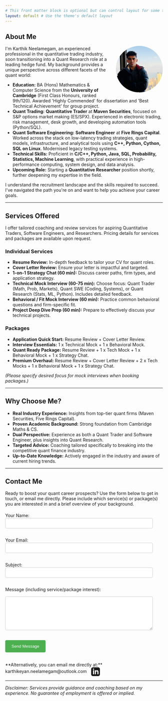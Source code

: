 ```yaml
---
# This front matter block is optional but can control layout for some themes
layout: default # Use the theme's default layout
---
```


## About Me

<!-- Start: Profile Photo -->
<img src="assets/img/karthik-pic.jpg" alt="Karthik Neelamegam" style="float: right; width: 150px; border-radius: 50%; margin-left: 20px; margin-bottom: 10px;">
<!-- End: Profile Photo -->

I'm Karthik Neelamegam, an experienced professional in the quantitative trading industry, soon transitioning into a Quant Research role at a leading hedge fund. My background provides a unique perspective across different facets of the quant world:

*   **Education:** BA (Hons) Mathematics & Computer Science from the **University of Cambridge** (First Class Honours, ranked 9th/120). Awarded 'Highly Commended' for dissertation and 'Best Technical Achievement' for group project.
*   **Quant Trading:** **Quantitative Trader** at **Maven Securities**, focused on S&P options market making (ES/SPX). Experienced in electronic trading, risk management, desk growth, and developing automation tools (Python/SQL).
*   **Quant Software Engineering:** **Software Engineer** at **Five Rings Capital**. Worked across the stack on low-latency trading strategies, quant models, infrastructure, and analytical tools using **C++, Python, Cython, SQL on Linux**. Modernised legacy testing systems.
*   **Technical Skills:** Proficient in **C/C++, Python, Java, SQL, Probability, Statistics, Machine Learning**, with practical experience in high-performance computing, system design, and data analysis.
*   **Upcoming Role:** Starting a **Quantitative Researcher** position shortly, further deepening my expertise in the field.

I understand the recruitment landscape and the skills required to succeed. I've navigated the path you're on and want to help you achieve your career goals.

---

## Services Offered

I offer tailored coaching and review services for aspiring Quantitative Traders, Software Engineers, and Researchers. Pricing details for services and packages are available upon request.

### Individual Services

*   **Resume Review:** In-depth feedback to tailor your CV for quant roles.
*   **Cover Letter Review:** Ensure your letter is impactful and targeted.
*   **1-on-1 Strategy Chat (60 min):** Discuss career paths, firm types, and application strategy.
*   **Technical Mock Interview (60-75 min):** Choose focus: Quant Trader (Math, Prob, Markets), Quant SWE (Coding, Systems), or Quant Research (Stats, ML, Python). Includes detailed feedback.
*   **Behavioral / Fit Mock Interview (60 min):** Practice common behavioral questions and firm-specific fit.
*   **Project Deep Dive Prep (60 min):** Prepare to effectively discuss your technical projects.

### Packages

*   **Application Quick Start:** Resume Review + Cover Letter Review.
*   **Interview Essentials:** 1 x Technical Mock + 1 x Behavioral Mock.
*   **Quant Ready Package:** Resume Review + 1 x Tech Mock + 1 x Behavioral Mock + 1 x Strategy Chat.
*   **Premium Overhaul:** Resume Review + Cover Letter Review + 2 x Tech Mocks + 1 x Behavioral Mock + 1 x Strategy Chat.

*(Please specify desired focus for mock interviews when booking packages.)*

---

## Why Choose Me?

*   **Real Industry Experience:** Insights from top-tier quant firms (Maven Securities, Five Rings Capital).
*   **Proven Academic Background:** Strong foundation from Cambridge Maths & CS.
*   **Dual Perspective:** Experience as both a Quant Trader and Software Engineer, plus insights into Quant Research.
*   **Targeted Advice:** Coaching tailored specifically to breaking into the competitive quant finance industry.
*   **Up-to-Date Knowledge:** Actively engaged in the industry and aware of current hiring trends.

---

## Contact Me

Ready to boost your quant career prospects? Use the form below to get in touch, or email me directly. Please include which service(s) or package(s) you are interested in and a brief overview of your background.

<!-- Start of improved contact form -->
<form action="https://formspree.io/f/your_unique_code" method="POST" style="margin-top: 20px;">

  <label for="contact-name">Your Name:</label><br>
  <input type="text" id="contact-name" name="name" required style="width: 90%; padding: 8px; margin-bottom: 15px; border: 1px solid #ccc; border-radius: 4px;">
  <br>

  <label for="contact-email">Your Email:</label><br>
  <input type="email" id="contact-email" name="email" required style="width: 90%; padding: 8px; margin-bottom: 15px; border: 1px solid #ccc; border-radius: 4px;">
  <br>

  <label for="contact-subject">Subject:</label><br>
  <input type="text" id="contact-subject" name="_subject" style="width: 90%; padding: 8px; margin-bottom: 15px; border: 1px solid #ccc; border-radius: 4px;">
  <br>

  <label for="contact-message">Message (including service/package interest):</label><br>
  <textarea id="contact-message" name="message" rows="6" required style="width: 90%; padding: 8px; margin-bottom: 15px; border: 1px solid #ccc; border-radius: 4px;"></textarea>
  <br>

  <!-- Optional: Add a hidden field for redirection after submission -->
  <!-- <input type="hidden" name="_next" value="https://your-github-username.github.io/thankyou.html"> -->

  <!-- Optional: honeypot field for basic spam protection -->
  <input type="text" name="_gotcha" style="display:none">

  <button type="submit" style="background-color: #4CAF50; color: white; padding: 12px 20px; border: none; border-radius: 4px; cursor: pointer;">Send Message</button>

</form>
<!-- End of improved contact form -->

<br>
**Alternatively, you can email me directly at:** karthikeyan.neelamegam@outlook.com

<!-- Start: LinkedIn Icon -->
<a href="YOUR_LINKEDIN_PROFILE_URL" target="_blank" rel="noopener noreferrer" style="text-decoration: none; margin-left: 10px;">
  <svg xmlns="http://www.w3.org/2000/svg" width="28" height="28" viewBox="0 0 24 24" fill="currentColor" style="vertical-align: middle;">
    <path d="M19 0h-14c-2.761 0-5 2.239-5 5v14c0 2.761 2.239 5 5 5h14c2.762 0 5-2.239 5-5v-14c0-2.761-2.238-5-5-5zm-11 19h-3v-11h3v11zm-1.5-12.268c-.966 0-1.75-.79-1.75-1.764s.784-1.764 1.75-1.764 1.75.79 1.75 1.764-.783 1.764-1.75 1.764zm13.5 12.268h-3v-5.604c0-3.368-4-3.113-4 0v5.604h-3v-11h3v1.765c1.396-2.586 7-2.777 7 2.476v6.759z"/>
  </svg>
</a>
<!-- End: LinkedIn Icon -->

---

*Disclaimer: Services provide guidance and coaching based on my experience. No guarantee of employment is offered or implied.*
